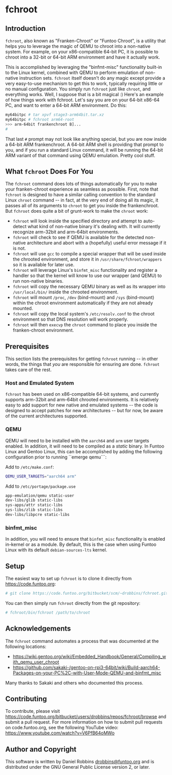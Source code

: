 # fchroot

## Introduction

`fchroot`, also known as "Franken-Chroot" or "Funtoo Chroot", is a utility that helps
you to leverage the magic of QEMU to chroot into a non-native system. For example,
on your x86-compatible 64-bit PC, it is possible to chroot into a 32-bit or 64-bit
ARM environment and have it actually work. 

This is accomplished by leveraging the
"binfmt-misc" functionality built-in to the Linux kernel, combined with QEMU to
perform emulation of non-native instruction sets. `fchroot` itself doesn't do any
magic except provide a very easy-to-use mechanism to get this to work, typically
requiring little or no manual configuration. You simply run `fchroot` just like
`chroot`, and everything works. Well, I suppose that is a bit magical :) Here's an
example of how things work with fchroot. Let's say you are on your 64-bit x86-64
PC, and want to enter a 64-bit ARM environment. Do this:

```bash
my64bitpc # tar xpvf stage3-arm64bit.tar.xz
my64bitpc # fchroot arm64-root
>>> arm-64bit frankenchroot B]...
#
```

That last `#` prompt may not look like anything special, but you are now inside a
64-bit ARM frankenchroot. A 64-bit ARM shell is providing that prompt to you, and
if you run a standard Linux command, it will be running the 64-bit ARM variant of
that command using QEMU emulation. Pretty cool stuff.

## What `fchroot` Does For You

The `fchroot` command does lots of things automatically for you to make your 
franken-chroot experience as seamless as possible. First, note that `fchroot` is
designed to have a similar calling convention to the standard Linux `chroot` command --
in fact, at the very end of doing all its magic, it passes all of its arguments to
`chroot` to get you inside the frankenchroot. But `fchroot` does quite a bit of
grunt-work to make the `chroot` work:

* `fchroot` will look inside the specified directory and attempt to auto-detect
what kind of non-native binary it's dealing with. It will currently recognize arm-32bit
and arm-64bit environments.
* `fchroot` will check to see if QEMU is available for the detected non-native
architecture and abort with a (hopefully) useful error message if it is not.
* `fchroot` will use `gcc` to compile a special wrapper that will be used inside
the chrooted environment, and store it in `/usr/share/fchroot/wrappers` so it is
available for later use.
* `fchroot` will leverage Linux's `binfmt_misc` functionality and register a handler
so that the kernel will know to use our wrapper (and QEMU) to run non-native binaries.
* `fchroot` will copy the necessary QEMU binary as well as its wrapper into 
`/usr/local/bin/` inside the chrooted environment.
* `fchroot` will mount `/proc`, `/dev` (bind-mount) and `/sys` (bind-mount) within the
chroot environment automatically if they are not already mounted.
* `fchroot` will copy the local system's `/etc/resolv.conf` to the chroot environment
so that DNS resolution will work properly.
* `fchroot` will then `execvp` the `chroot` command to place you inside the franken-chroot
environment.

## Prerequisites

This section lists the prerequisites for getting `fchroot` running -- in other words,
the things that *you* are responsible for ensuring are done. `fchroot` takes care
of the rest.

### Host and Emulated System

``fchroot`` has been used on x86-compatible 64-bit systems, and currently supports
arm-32bit and arm-64bit chrooted environments. It is relatively easy to add support
for new native and emulated systems -- the code is designed to accept patches for
new architectures -- but for now, be aware of the current architectures supported.

### QEMU

QEMU will need to be installed with the ``aarch64`` and ``arm`` user targets enabled.
In addition, it will need to be compiled as a *static* binary. In Funtoo Linux and
Gentoo Linux, this can be accomplished by adding the following configuration
prior to running ``emerge qemu```:

Add to ``/etc/make.conf``:

```bash
QEMU_USER_TARGETS="aarch64 arm"
```

Add to ``/etc/portage/package.use``

```bash
app-emulation/qemu static-user
dev-libs/glib static-libs
sys-apps/attr static-libs
sys-libs/zlib static-libs
dev-libs/libpcre static-libs
```

### binfmt_misc

In addition, you will need to ensure that ``binfmt_misc`` functionality is enabled
in-kernel or as a module. By default, this is the case when using Funtoo Linux with
its default ``debian-sources-lts`` kernel.

## Setup

The easiest way to set up `fchroot` is to clone it directly from https://code.funtoo.org:

```bash
# git clone https://code.funtoo.org/bitbucket/scm/~drobbins/fchroot.git
```

You can then simply run ``fchroot`` directly from the git repository:

```bash
# fchroot/bin/fchroot /path/to/chroot
```

## Acknowledgements

The `fchroot` command automates a process that was documented at the following locations:

* https://wiki.gentoo.org/wiki/Embedded_Handbook/General/Compiling_with_qemu_user_chroot
* https://github.com/sakaki-/gentoo-on-rpi3-64bit/wiki/Build-aarch64-Packages-on-your-PC%2C-with-User-Mode-QEMU-and-binfmt_misc

Many thanks to Sakaki and others who documented this process.

## Contributing

To contribute, please visit https://code.funtoo.org/bitbucket/users/drobbins/repos/fchroot/browse and submit a pull request.
For more information on how to submit pull requests on code.funtoo.org, see the following YouTube video: https://www.youtube.com/watch?v=V6PfB64oMWo

## Author and Copyright

This software is written by Daniel Robbins <drobbins@funtoo.org> and is distributed 
under the GNU General Public License version 2, or later.